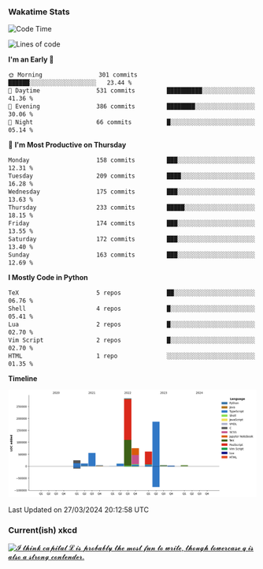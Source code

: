 ### Wakatime Stats
<!--START_SECTION:waka-->
![Code Time](http://img.shields.io/badge/Code%20Time-2%2C427%20hrs%2027%20mins-blue)

![Lines of code](https://img.shields.io/badge/From%20Hello%20World%20I%27ve%20Written-722.5%20thousand%20lines%20of%20code-blue)

**I'm an Early 🐤** 

```text
🌞 Morning                301 commits         ██████░░░░░░░░░░░░░░░░░░░   23.44 % 
🌆 Daytime                531 commits         ██████████░░░░░░░░░░░░░░░   41.36 % 
🌃 Evening                386 commits         ████████░░░░░░░░░░░░░░░░░   30.06 % 
🌙 Night                  66 commits          █░░░░░░░░░░░░░░░░░░░░░░░░   05.14 % 
```
📅 **I'm Most Productive on Thursday** 

```text
Monday                   158 commits         ███░░░░░░░░░░░░░░░░░░░░░░   12.31 % 
Tuesday                  209 commits         ████░░░░░░░░░░░░░░░░░░░░░   16.28 % 
Wednesday                175 commits         ███░░░░░░░░░░░░░░░░░░░░░░   13.63 % 
Thursday                 233 commits         █████░░░░░░░░░░░░░░░░░░░░   18.15 % 
Friday                   174 commits         ███░░░░░░░░░░░░░░░░░░░░░░   13.55 % 
Saturday                 172 commits         ███░░░░░░░░░░░░░░░░░░░░░░   13.40 % 
Sunday                   163 commits         ███░░░░░░░░░░░░░░░░░░░░░░   12.69 % 
```


**I Mostly Code in Python** 

```text
TeX                      5 repos             ██░░░░░░░░░░░░░░░░░░░░░░░   06.76 % 
Shell                    4 repos             █░░░░░░░░░░░░░░░░░░░░░░░░   05.41 % 
Lua                      2 repos             █░░░░░░░░░░░░░░░░░░░░░░░░   02.70 % 
Vim Script               2 repos             █░░░░░░░░░░░░░░░░░░░░░░░░   02.70 % 
HTML                     1 repo              ░░░░░░░░░░░░░░░░░░░░░░░░░   01.35 % 
```



**Timeline**

![Lines of Code chart](https://raw.githubusercontent.com/joshuajeschek/joshuajeschek/main/assets/bar_graph.png)


 Last Updated on 27/03/2024 20:12:58 UTC
<!--END_SECTION:waka-->

### Current(ish) xkcd
<a id="xkcd-a" title="𝓘 𝓽𝓱𝓲𝓷𝓴 𝓬𝓪𝓹𝓲𝓽𝓪𝓵 𝓛 𝓲𝓼 𝓹𝓻𝓸𝓫𝓪𝓫𝓵𝔂 𝓽𝓱𝓮 𝓶𝓸𝓼𝓽 𝓯𝓾𝓷 𝓽𝓸 𝔀𝓻𝓲𝓽𝓮, 𝓽𝓱𝓸𝓾𝓰𝓱 𝓵𝓸𝔀𝓮𝓻𝓬𝓪𝓼𝓮 𝓺 𝓲𝓼 𝓪𝓵𝓼𝓸 𝓪 𝓼𝓽𝓻𝓸𝓷𝓰 𝓬𝓸𝓷𝓽𝓮𝓷𝓭𝓮𝓻." href="https://www.xkcd.com" target="_blank">
        <img align="center" id="xkcd-img" src="https://imgs.xkcd.com/comics/greenland_size.png" alt="𝓘 𝓽𝓱𝓲𝓷𝓴 𝓬𝓪𝓹𝓲𝓽𝓪𝓵 𝓛 𝓲𝓼 𝓹𝓻𝓸𝓫𝓪𝓫𝓵𝔂 𝓽𝓱𝓮 𝓶𝓸𝓼𝓽 𝓯𝓾𝓷 𝓽𝓸 𝔀𝓻𝓲𝓽𝓮, 𝓽𝓱𝓸𝓾𝓰𝓱 𝓵𝓸𝔀𝓮𝓻𝓬𝓪𝓼𝓮 𝓺 𝓲𝓼 𝓪𝓵𝓼𝓸 𝓪 𝓼𝓽𝓻𝓸𝓷𝓰 𝓬𝓸𝓷𝓽𝓮𝓷𝓭𝓮𝓻." height=300 />
</a>

